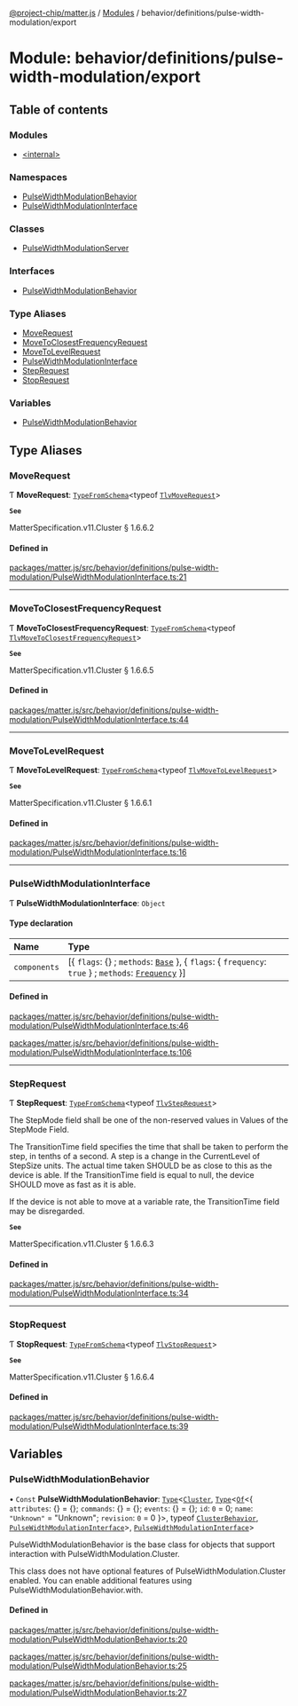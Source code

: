 [@project-chip/matter.js](../README.md) / [Modules](../modules.md) / behavior/definitions/pulse-width-modulation/export

# Module: behavior/definitions/pulse-width-modulation/export

## Table of contents

### Modules

- [\<internal\>](behavior_definitions_pulse_width_modulation_export._internal_.md)

### Namespaces

- [PulseWidthModulationBehavior](behavior_definitions_pulse_width_modulation_export.PulseWidthModulationBehavior.md)
- [PulseWidthModulationInterface](behavior_definitions_pulse_width_modulation_export.PulseWidthModulationInterface.md)

### Classes

- [PulseWidthModulationServer](../classes/behavior_definitions_pulse_width_modulation_export.PulseWidthModulationServer.md)

### Interfaces

- [PulseWidthModulationBehavior](../interfaces/behavior_definitions_pulse_width_modulation_export.PulseWidthModulationBehavior-1.md)

### Type Aliases

- [MoveRequest](behavior_definitions_pulse_width_modulation_export.md#moverequest)
- [MoveToClosestFrequencyRequest](behavior_definitions_pulse_width_modulation_export.md#movetoclosestfrequencyrequest)
- [MoveToLevelRequest](behavior_definitions_pulse_width_modulation_export.md#movetolevelrequest)
- [PulseWidthModulationInterface](behavior_definitions_pulse_width_modulation_export.md#pulsewidthmodulationinterface)
- [StepRequest](behavior_definitions_pulse_width_modulation_export.md#steprequest)
- [StopRequest](behavior_definitions_pulse_width_modulation_export.md#stoprequest)

### Variables

- [PulseWidthModulationBehavior](behavior_definitions_pulse_width_modulation_export.md#pulsewidthmodulationbehavior)

## Type Aliases

### MoveRequest

Ƭ **MoveRequest**: [`TypeFromSchema`](tlv_export.md#typefromschema)\<typeof [`TlvMoveRequest`](cluster_export.PulseWidthModulation.md#tlvmoverequest)\>

**`See`**

MatterSpecification.v11.Cluster § 1.6.6.2

#### Defined in

[packages/matter.js/src/behavior/definitions/pulse-width-modulation/PulseWidthModulationInterface.ts:21](https://github.com/project-chip/matter.js/blob/558e12c94a201592c28c7bc0743705360b3e5ca6/packages/matter.js/src/behavior/definitions/pulse-width-modulation/PulseWidthModulationInterface.ts#L21)

___

### MoveToClosestFrequencyRequest

Ƭ **MoveToClosestFrequencyRequest**: [`TypeFromSchema`](tlv_export.md#typefromschema)\<typeof [`TlvMoveToClosestFrequencyRequest`](cluster_export.PulseWidthModulation.md#tlvmovetoclosestfrequencyrequest)\>

**`See`**

MatterSpecification.v11.Cluster § 1.6.6.5

#### Defined in

[packages/matter.js/src/behavior/definitions/pulse-width-modulation/PulseWidthModulationInterface.ts:44](https://github.com/project-chip/matter.js/blob/558e12c94a201592c28c7bc0743705360b3e5ca6/packages/matter.js/src/behavior/definitions/pulse-width-modulation/PulseWidthModulationInterface.ts#L44)

___

### MoveToLevelRequest

Ƭ **MoveToLevelRequest**: [`TypeFromSchema`](tlv_export.md#typefromschema)\<typeof [`TlvMoveToLevelRequest`](cluster_export.PulseWidthModulation.md#tlvmovetolevelrequest)\>

**`See`**

MatterSpecification.v11.Cluster § 1.6.6.1

#### Defined in

[packages/matter.js/src/behavior/definitions/pulse-width-modulation/PulseWidthModulationInterface.ts:16](https://github.com/project-chip/matter.js/blob/558e12c94a201592c28c7bc0743705360b3e5ca6/packages/matter.js/src/behavior/definitions/pulse-width-modulation/PulseWidthModulationInterface.ts#L16)

___

### PulseWidthModulationInterface

Ƭ **PulseWidthModulationInterface**: `Object`

#### Type declaration

| Name | Type |
| :------ | :------ |
| `components` | [\{ `flags`: {} ; `methods`: [`Base`](../interfaces/behavior_definitions_pulse_width_modulation_export.PulseWidthModulationInterface.Base.md)  }, \{ `flags`: \{ `frequency`: ``true``  } ; `methods`: [`Frequency`](../interfaces/behavior_definitions_pulse_width_modulation_export.PulseWidthModulationInterface.Frequency.md)  }] |

#### Defined in

[packages/matter.js/src/behavior/definitions/pulse-width-modulation/PulseWidthModulationInterface.ts:46](https://github.com/project-chip/matter.js/blob/558e12c94a201592c28c7bc0743705360b3e5ca6/packages/matter.js/src/behavior/definitions/pulse-width-modulation/PulseWidthModulationInterface.ts#L46)

[packages/matter.js/src/behavior/definitions/pulse-width-modulation/PulseWidthModulationInterface.ts:106](https://github.com/project-chip/matter.js/blob/558e12c94a201592c28c7bc0743705360b3e5ca6/packages/matter.js/src/behavior/definitions/pulse-width-modulation/PulseWidthModulationInterface.ts#L106)

___

### StepRequest

Ƭ **StepRequest**: [`TypeFromSchema`](tlv_export.md#typefromschema)\<typeof [`TlvStepRequest`](cluster_export.PulseWidthModulation.md#tlvsteprequest)\>

The StepMode field shall be one of the non-reserved values in Values of the StepMode Field.

The TransitionTime field specifies the time that shall be taken to perform the step, in tenths of a second. A step
is a change in the CurrentLevel of StepSize units. The actual time taken SHOULD be as close to this as the device is
able. If the TransitionTime field is equal to null, the device SHOULD move as fast as it is able.

If the device is not able to move at a variable rate, the TransitionTime field may be disregarded.

**`See`**

MatterSpecification.v11.Cluster § 1.6.6.3

#### Defined in

[packages/matter.js/src/behavior/definitions/pulse-width-modulation/PulseWidthModulationInterface.ts:34](https://github.com/project-chip/matter.js/blob/558e12c94a201592c28c7bc0743705360b3e5ca6/packages/matter.js/src/behavior/definitions/pulse-width-modulation/PulseWidthModulationInterface.ts#L34)

___

### StopRequest

Ƭ **StopRequest**: [`TypeFromSchema`](tlv_export.md#typefromschema)\<typeof [`TlvStopRequest`](cluster_export.PulseWidthModulation.md#tlvstoprequest)\>

**`See`**

MatterSpecification.v11.Cluster § 1.6.6.4

#### Defined in

[packages/matter.js/src/behavior/definitions/pulse-width-modulation/PulseWidthModulationInterface.ts:39](https://github.com/project-chip/matter.js/blob/558e12c94a201592c28c7bc0743705360b3e5ca6/packages/matter.js/src/behavior/definitions/pulse-width-modulation/PulseWidthModulationInterface.ts#L39)

## Variables

### PulseWidthModulationBehavior

• `Const` **PulseWidthModulationBehavior**: [`Type`](../interfaces/behavior_cluster_export.ClusterBehavior.Type.md)\<[`Cluster`](../interfaces/cluster_export.PulseWidthModulation.Cluster.md), [`Type`](../interfaces/behavior_cluster_export.ClusterBehavior.Type.md)\<[`Of`](../interfaces/cluster_export.ClusterType.Of.md)\<\{ `attributes`: {} = \{}; `commands`: {} = \{}; `events`: {} = \{}; `id`: ``0`` = 0; `name`: ``"Unknown"`` = "Unknown"; `revision`: ``0`` = 0 }\>, typeof [`ClusterBehavior`](behavior_cluster_export.ClusterBehavior.md), [`PulseWidthModulationInterface`](behavior_definitions_pulse_width_modulation_export.md#pulsewidthmodulationinterface)\>, [`PulseWidthModulationInterface`](behavior_definitions_pulse_width_modulation_export.md#pulsewidthmodulationinterface)\>

PulseWidthModulationBehavior is the base class for objects that support interaction with PulseWidthModulation.Cluster.

This class does not have optional features of PulseWidthModulation.Cluster enabled. You can enable additional
features using PulseWidthModulationBehavior.with.

#### Defined in

[packages/matter.js/src/behavior/definitions/pulse-width-modulation/PulseWidthModulationBehavior.ts:20](https://github.com/project-chip/matter.js/blob/558e12c94a201592c28c7bc0743705360b3e5ca6/packages/matter.js/src/behavior/definitions/pulse-width-modulation/PulseWidthModulationBehavior.ts#L20)

[packages/matter.js/src/behavior/definitions/pulse-width-modulation/PulseWidthModulationBehavior.ts:25](https://github.com/project-chip/matter.js/blob/558e12c94a201592c28c7bc0743705360b3e5ca6/packages/matter.js/src/behavior/definitions/pulse-width-modulation/PulseWidthModulationBehavior.ts#L25)

[packages/matter.js/src/behavior/definitions/pulse-width-modulation/PulseWidthModulationBehavior.ts:27](https://github.com/project-chip/matter.js/blob/558e12c94a201592c28c7bc0743705360b3e5ca6/packages/matter.js/src/behavior/definitions/pulse-width-modulation/PulseWidthModulationBehavior.ts#L27)
